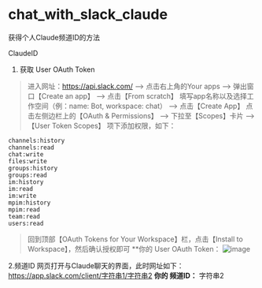 # chat_with_slack_claude

获得个人Claude频道ID的方法


ClaudeID

1. 获取 User OAuth Token
> 进入网址：https://api.slack.com/ --> 点击右上角的Your apps --> 弹出窗口【Create an app】 --> 点击【From scratch】
> 填写app名称以及选择工作空间（例：name: Bot, workspace: chat） --> 点击【Create App】
> 点击左侧边栏上的【OAuth & Permissions】 --> 下拉至【Scopes】卡片 --> 【User Token Scopes】 项下添加权限，如下：
```
channels:history
channels:read
chat:write
files:write
groups:history
groups:read
im:history
im:read
im:write
mpim:history
mpim:read
team:read
users:read
```
> 回到顶部【OAuth Tokens for Your Workspace】栏，点击【Install to Workspace】，然后确认授权即可
**你的 User OAuth Token：
![image](https://user-images.githubusercontent.com/32289652/236884379-b06af9c5-913e-4386-8454-286d60c34c57.png)

2.频道ID
网页打开与Claude聊天的界面，此时网址如下：
https://app.slack.com/client/字符串1/字符串2
**你的 频道ID：**
字符串2
